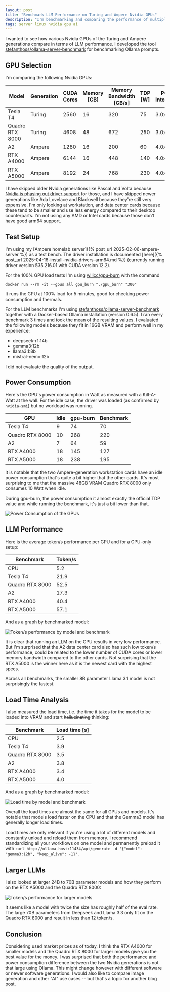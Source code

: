 ```yaml
---
layout: post
title: "Benchmark LLM Performance on Turing and Ampere Nvidia GPUs"
description: "I'm benchmarking and comparing the performance of multiple Nvidia GPUs using Ollama."
tags: server linux nvidia gpu ai
---
```


I wanted to see how various Nvidia GPUs of the Turing and Ampere generations compare in terms of LLM performance. I developed the tool [stefanthoss/ollama-server-benchmark](https://github.com/stefanthoss/ollama-server-benchmark) for benchmarking Ollama prompts.

## GPU Selection

I'm comparing the following Nvidia GPUs:

| Model | Generation | CUDA Cores | Memory [GB] | Memory Bandwidth [GB/s] | TDP [W] | PCIe Interface |
|---|---|---|---|---|---|---|
| Tesla T4 | Turing | 2560 | 16 | 320 | 75 | 3.0x16 |
| Quadro RTX 8000 | Turing | 4608 | 48 | 672 | 250 | 3.0x16 |
| A2 | Ampere | 1280 | 16 | 200 | 60 | 4.0x8 |
| RTX A4000 | Ampere | 6144 | 16 | 448 | 140 | 4.0x16 |
| RTX A5000 | Ampere | 8192 | 24 | 768 | 230 | 4.0x16 |

I have skipped older Nvidia generations like Pascal and Volta because [Nvidia is phasing out driver support](https://www.tomshardware.com/pc-components/gpu-drivers/nvidia-starts-phasing-out-maxwell-pascal-and-volta-gpus-geforce-driver-support-status-unclear) for those, and I have skipped newer generations like Ada Lovelace and Blackwell because they're still very expensive. I'm only looking at workstation, and data center cards because these tend to be smaller and use less energy compared to their desktop counterparts. I'm not using any AMD or Intel cards because those don't have good arm64 support.

## Test Setup

I'm using my [Ampere homelab server]({% post_url 2025-02-06-ampere-server %}) as a test bench. The driver installation is documented [here]({% post_url 2025-04-16-install-nvidia-drivers-arm64.md %}) (currently running driver version 535.216.01 with CUDA version 12.2).

For the 100% GPU load tests I'm using [wilicc/gpu-burn](https://github.com/wilicc/gpu-burn) with the command

```shell
docker run --rm -it --gpus all gpu_burn "./gpu_burn" "300"
```

It runs the GPU at 100% load for 5 minutes, good for checking power consumption and thermals.

For the LLM benchmarks I'm using [stefanthoss/ollama-server-benchmark](https://github.com/stefanthoss/ollama-server-benchmark) together with a Docker-based Ollama installation (version 0.6.5). I ran every benchmark 3 times and took the mean of the resulting values. I evaluated the following models because they fit in 16GB VRAM and perform well in my experience:

- deepseek-r1:14b
- gemma3:12b
- llama3.1:8b
- mistral-nemo:12b

I did not evaluate the quality of the output.

## Power Consumption

Here's the GPU's power consumption in Watt as measured with a Kill-A-Watt at the wall. For the idle case, the driver was loaded (as confirmed by `nvidia-smi`) but no workload was running.

| GPU             | Idle | gpu-burn | Benchmark |
|-----------------|------|----------|-----------|
| Tesla T4        | 9    | 74       | 70        |
| Quadro RTX 8000 | 10   | 268      | 220       |
| A2              | 7    | 64       | 59        |
| RTX A4000       | 18   | 145      | 127       |
| RTX A5000       | 18   | 238      | 195       |

It is notable that the two Ampere-generation workstation cards have an idle power consumption that's quite a bit higher that the other cards. It's most surprising to me that the massive 48GB VRAM Quadro RTX 8000 only consumes 10 Watt when idle.

During gpu-burn, the power consumption it almost exactly the official TDP value and while running the benchmark, it's just a bit lower than that.

![Power Consumption of the GPUs](/assets/images/llm-benchmark-power.png)

## LLM Performance

Here is the average token/s performance per GPU and for a CPU-only setup:

| Benchmark | Token/s |
|---|---|
| CPU | 5.2 |
| Tesla T4 | 21.9 |
| Quadro RTX 8000 | 52.5 |
| A2 | 17.3 |
| RTX A4000 | 40.4 |
| RTX A5000 | 57.1 |

And as a graph by benchmarked model:

![Token/s performance by model and benchmark](/assets/images/llm-benchmark-token-per-s.png)

It is clear that running an LLM on the CPU results in very low performance. But I'm surprised that the A2 data center card also has such low token/s performance, could be related to the lower number of CUDA cores or lower memory bandwidth compared to the other cards. Not surprising that the RTX A5000 is the winner here as it is the newest card with the highest specs.

Across all benchmarks, the smaller 8B parameter Llama 3.1 model is not surprisingly the fastest.

## Load Time Analysis

I also measured the load time, i.e. the time it takes for the model to be loaded into VRAM and start ~~hallucinating~~ thinking:

| Benchmark | Load time [s] |
|---|---|
| CPU | 2.5 |
| Tesla T4 | 3.9 |
| Quadro RTX 8000 | 3.5 |
| A2 | 3.8 |
| RTX A4000 | 3.4 |
| RTX A5000 | 4.0 |

And as a graph by benchmarked model:

![Load time by model and benchmark](/assets/images/llm-benchmark-load-time.png)

Overall the load times are almost the same for all GPUs and models. It's notable that models load faster on the CPU and that the Gemma3 model has generally longer load times.

Load times are only relevant if you're using a lot of different models and constantly unload and reload them from memory. I recommend standardizing all your workflows on one model and permanently preload it with `curl http://ollama-host:11434/api/generate -d '{"model": "gemma3:12b", "keep_alive": -1}'`.

## Larger LLMs

I also looked at larger 24B to 70B parameter models and how they perform on the RTX A5000 and the Quadro RTX 8000:

![Token/s performance for larger models](/assets/images/llm-benchmark-large-models.png)

It seems like a model with twice the size has roughly half of the eval rate. The large 70B parameters from Deepseek and Llama 3.3 only fit on the Quadro RTX 8000 and result in less than 12 token/s.

## Conclusion

Considering used market prices as of today, I think the RTX A4000 for smaller models and the Quadro RTX 8000 for larger models give you the best value for the money. I was surprised that both the performance and power consumption difference between the two Nvidia generations is not that large using Ollama. This might change however with different software or newer software generations. I would also like to compare image generation and other "AI" use cases -- but that's a topic for another blog post.

